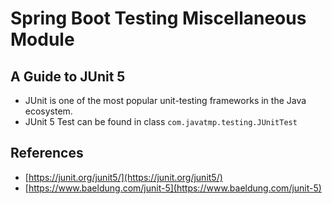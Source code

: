 # Spring Boot Testing Miscellaneous Module

## A Guide to JUnit 5
* JUnit is one of the most popular unit-testing frameworks in the Java ecosystem.
* JUnit 5 Test can be found in class 
`com.javatmp.testing.JUnitTest`

  
## References
- [https://junit.org/junit5/](https://junit.org/junit5/)
- [https://www.baeldung.com/junit-5](https://www.baeldung.com/junit-5)
